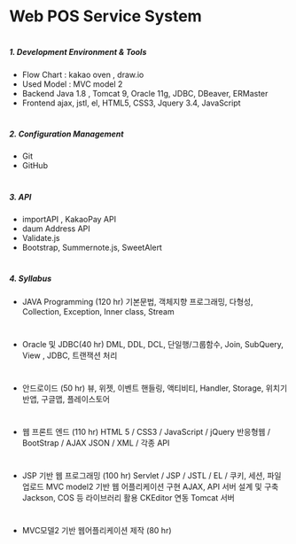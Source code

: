 # 
# 

# Web POS Service System
# 
# 
# 
# 



##### 1. Development Environment & Tools
  - Flow Chart : kakao oven , draw.io
  - Used Model : MVC model 2
  - Backend
   Java 1.8 , Tomcat 9, Oracle 11g, JDBC, DBeaver, ERMaster
  - Frontend
  ajax, jstl, el, HTML5, CSS3, Jquery 3.4, JavaScript

# 
# 

##### 2. Configuration Management
  - Git
  - GitHub
# 
# 

##### 3. API
  - importAPI , KakaoPay API
  - daum Address API
  - Validate.js
  - Bootstrap, Summernote.js, SweetAlert
    
# 
# 

##### 4. Syllabus
  - JAVA Programming (120 hr)
  기본문법, 객체지향 프로그래밍, 다형성, Collection, Exception, Inner class, Stream
#
  - Oracle 및 JDBC(40 hr)
   DML, DDL, DCL, 단일행/그룹함수, Join, SubQuery, View , JDBC, 트랜잭션 처리
#
  - 안드로이드 (50 hr)
   뷰, 위젯, 이벤트 핸들링, 액티비티, 
    Handler, Storage, 위치기반앱, 구글맵, 플레이스토어 
#
  - 웹 프론트 엔드  (110 hr)
   HTML 5 / CSS3 / JavaScript / jQuery
 반응형웹 / BootStrap / AJAX
 JSON / XML / 각종 API
#
  - JSP 기반 웹 프로그래밍 (100 hr)
   Servlet / JSP / JSTL / EL / 
 쿠키, 세션, 파일업로드
 MVC model2 기반 웹 어플리케이션 구현
 AJAX, API 서버 설계 및 구축
 Jackson, COS 등 라이브러리 활용
 CKEditor 연동
 Tomcat 서버
#
  - MVC모델2 기반 웹어플리케이션 제작 (80 hr)
  
